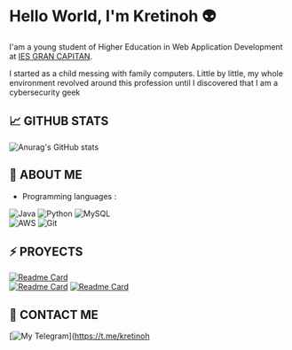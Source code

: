 # Hello World, I'm Kretinoh 👽

I'am a young student of Higher Education in Web Application Development at [IES GRAN CAPITAN](https://informatica.iesgrancapitan.org/c-f-g-s-desarrollo-de-aplicaciones-web/).

I started as a child messing with family computers. Little by little, my whole environment revolved around this profession until I discovered that I am a cybersecurity geek

## 📈 GITHUB STATS 
![Anurag's GitHub stats](https://github-readme-stats.vercel.app/api?username=kretinoh&count_private=true&theme=synthwave)

## 🧙 ABOUT ME
- Programming languages : <br/>

![Java](https://img.shields.io/badge/java-%23ED8B00.svg?style=for-the-badge&logo=java&logoColor=white)
![Python](https://img.shields.io/badge/python-3670A0?style=for-the-badge&logo=python&logoColor=ffdd54)
![MySQL](https://img.shields.io/badge/mysql-%2300f.svg?style=for-the-badge&logo=mysql&logoColor=white)
<br/>
![AWS](https://img.shields.io/badge/AWS-%23FF9900.svg?style=for-the-badge&logo=amazon-aws&logoColor=white)
![Git](https://img.shields.io/badge/Git-8A4B08?style=for-the-badge&logo=git&logoColor=white)

## ⚡ PROYECTS
[![Readme Card](https://github-readme-stats.vercel.app/api/pin/?username=kretinoh&repo=SpaceShipGame)](https://github.com/kretinoh/SpaceShipGame)
<br/>
[![Readme Card](https://github-readme-stats.vercel.app/api/pin/?username=kretinoh&repo=DAW-Programacion)](https://github.com/kretinoh/DAW-Programacion)
[![Readme Card](https://github-readme-stats.vercel.app/api/pin/?username=kretinoh&repo=DAW-ProgramacionJava)](https://github.com/kretinoh/DAW-ProgramacionJava)

## 📲 CONTACT ME

[![My Telegram](https://img.shields.io/badge/-TELEGRAM-2CA5E0?style=for-the-badge&logo=telegram&logoColor=white)](https://t.me/kretinoh

<!---
kretinoh/kretinoh is a ✨ special ✨ repository because its `README.md` (this file) appears on your GitHub profile.
You can click the Preview link to take a look at your changes.
--->
